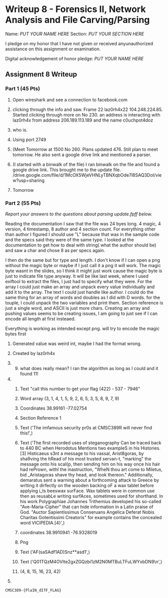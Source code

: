 Writeup 8 - Forensics II, Network Analysis and File Carving/Parsing
=====

Name: *PUT YOUR NAME HERE*
Section: *PUT YOUR SECTION HERE*

I pledge on my honor that I have not given or received anyunauthorized assistance on this assignment or examination.

Digital acknowledgement of honor pledge: *PUT YOUR NAME HERE*

## Assignment 8 Writeup

### Part 1 (45 Pts)
1. Open wireshark and see a connection to facebook.com

2. clicking through the info and saw. Frame 22 laz0rh4x22 104.248.224.85. Started clicking through more on No 230. an address is interacting with laz0rh4x from address 206.189.113.189 and the name c0uchpot4doz

3. who is.

4. Using port 2749

5. (Meet Tomorrow at 1500 No 260. Plans updated 476. Still plan to meet tomorrow. He also sent a google drive link and mentioned a parser.

6. (I started with a binwalk of the file) I ran binwalk on the file and found a google drive link. This brought me to the update file. /drive.google.com/file/d/1McOX5WjeVHNLyTBNXqbOde7l8SAQ3DoI/view?usp=sharing

7. Tomorrow 

### Part 2 (55 Pts)

*Report your answers to the questions about parsing update.fpff below.*

Reading the documentation I saw that the file was 24 byes long. 4 magic, 4 version, 4 timestamp, 8 author and 4 section count. For everything other than author I figured I should use "L" because that was in the sample code and the specs said they were of the same type. I looked at the documentation to get how to deal with string( what the author should be) and saw a char and chose 8 as per specs again. 

I then do the same but for type and length. I don't know if I can open a png without the magic byte or maybe if I just call it a png it will work. The magic byte wasnt in the slides, so I think it might just work cause the magic byte is just to indicate file type anyway. It will be like last week, where I used exiftool to extract the files, I just had to specify what they were. For the array I could just make an array and unpack every value individually and add it to the array. The text I could just handle like author. I could do the same thing for an array of words and doubles as I did with D words. for the touple, I could unpack the two variables and print them. Section reference is just a single word, and ASCII is just more chars. Creating an array and pushing values seems to be creating issues, I am going to just see if I can encode all length at first insteaed.

Everything is working as intended except png. will try to encode the magic bytes first

1. Generated value was weird int, maybe I had the format wrong.

2. Created by laz0rh4x

3. 9. what does really mean? I ran the algorithm as long as I could and it found 11!

4. 
	1. Text "call this number to get your flag (422) - 537 - 7946"

	2. Word array
(3, 1, 4, 1, 5, 9, 2, 6, 5, 3, 5, 8, 9, 7, 9)

	3. Coordinates
38.99161  -77.02754

	4. Section 
Reference 1
	
	5. Text
('The imfamous security pr0s at CMSC389R will never find this!',)

	6. Text
('The first recorded uses of steganography Can be traced back to 440 BC when Herodotus Mentions two exampleS in his Histories.[3] Histicaeus s3nt a message to his vassal, Arist8goras, by sha9ving the hRead of his most trusted servan-t, "marking" the message onto his scal{p, then sending him on his way once his hair had rePrown, withl the inastructIon, "WheN thou art come to Miletus, bid _Aristagoras shave thy head, and look thereon." Additionally, demaratus sent a warning about a forthcoming attack to Greece by wrIting it dirfectly on the wooden backing oF a wax tablet before applying i_ts beeswax surFace. Wax tablets were in common use then as reusabLe writing surfAces, sometimes used for shorthand. In his work Polygraphiae Johannes Trithemius developed his so-called "Ave-Maria-Cipher" that can hide information in a Latin praise of God. "Auctor Sapientissimus Conseruans Angelica Deferat Nobis Charitas Gotentissimi Creatoris" for example contains the concealed word VICIPEDIA.[4}',)

	7. coordinates
38.9910941  -76.9328019

	8. Png
	9. Text
('AF(saSAdf1AD)Snz**asd1',)
	10. Text
('Q01TQzM4OVIte2gxZGQzbi1zM2N0MTBuLTFuLWYxbDN9\n',)

	11. (4, 8, 15, 16, 23, 42)	

5.

	CMSC389-{PlaIN_dIfF_FLAG}
